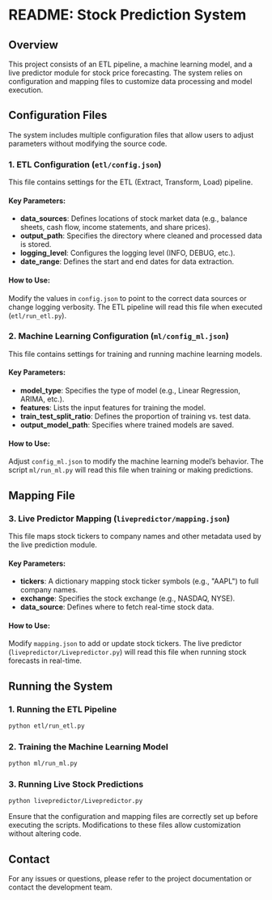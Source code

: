 # README: Stock Prediction System

## Overview
This project consists of an ETL pipeline, a machine learning model, and a live predictor module for stock price forecasting. The system relies on configuration and mapping files to customize data processing and model execution.

## Configuration Files
The system includes multiple configuration files that allow users to adjust parameters without modifying the source code.

### 1. ETL Configuration (`etl/config.json`)
This file contains settings for the ETL (Extract, Transform, Load) pipeline.

#### **Key Parameters:**
- **data_sources**: Defines locations of stock market data (e.g., balance sheets, cash flow, income statements, and share prices).
- **output_path**: Specifies the directory where cleaned and processed data is stored.
- **logging_level**: Configures the logging level (INFO, DEBUG, etc.).
- **date_range**: Defines the start and end dates for data extraction.

#### **How to Use:**
Modify the values in `config.json` to point to the correct data sources or change logging verbosity. The ETL pipeline will read this file when executed (`etl/run_etl.py`).

### 2. Machine Learning Configuration (`ml/config_ml.json`)
This file contains settings for training and running machine learning models.

#### **Key Parameters:**
- **model_type**: Specifies the type of model (e.g., Linear Regression, ARIMA, etc.).
- **features**: Lists the input features for training the model.
- **train_test_split_ratio**: Defines the proportion of training vs. test data.
- **output_model_path**: Specifies where trained models are saved.

#### **How to Use:**
Adjust `config_ml.json` to modify the machine learning model’s behavior. The script `ml/run_ml.py` will read this file when training or making predictions.

## Mapping File

### 3. Live Predictor Mapping (`livepredictor/mapping.json`)
This file maps stock tickers to company names and other metadata used by the live prediction module.

#### **Key Parameters:**
- **tickers**: A dictionary mapping stock ticker symbols (e.g., "AAPL") to full company names.
- **exchange**: Specifies the stock exchange (e.g., NASDAQ, NYSE).
- **data_source**: Defines where to fetch real-time stock data.

#### **How to Use:**
Modify `mapping.json` to add or update stock tickers. The live predictor (`livepredictor/Livepredictor.py`) will read this file when running stock forecasts in real-time.

## Running the System

### 1. Running the ETL Pipeline
```bash
python etl/run_etl.py
```

### 2. Training the Machine Learning Model
```bash
python ml/run_ml.py
```

### 3. Running Live Stock Predictions
```bash
python livepredictor/Livepredictor.py
```

Ensure that the configuration and mapping files are correctly set up before executing the scripts. Modifications to these files allow customization without altering code.

## Contact
For any issues or questions, please refer to the project documentation or contact the development team.

